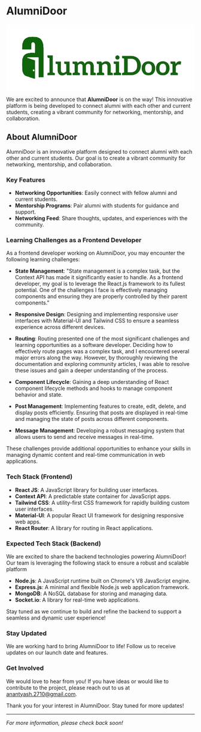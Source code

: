 # AlumniDoor

<div style="background-color: #ffffff; padding: 10px;">
    <img src="AlumniDoor/src/assets/Images/Logo1.png" alt="AlumniDoor Logo">
</div>

We are excited to announce that **AlumniDoor** is on the way! This innovative platform is being developed to connect alumni with each other and current students, creating a vibrant community for networking, mentorship, and collaboration.

## About AlumniDoor

AlumniDoor is an innovative platform designed to connect alumni with each other and current students. Our goal is to create a vibrant community for networking, mentorship, and collaboration.

### Key Features

- **Networking Opportunities**: Easily connect with fellow alumni and current students.
- **Mentorship Programs**: Pair alumni with students for guidance and support.
- **Networking Feed**: Share thoughts, updates, and experiences with the community.

### Learning Challenges as a Frontend Developer

As a frontend developer working on AlumniDoor, you may encounter the following learning challenges:

- **State Management**: "State management is a complex task, but the Context API has made it significantly easier to handle. As a frontend developer, my goal is to leverage the React.js framework to its fullest potential. One of the challenges I face is effectively managing components and ensuring they are properly controlled by their parent components."

- **Responsive Design**: Designing and implementing responsive user interfaces with Material-UI and Tailwind CSS to ensure a seamless experience across different devices.

- **Routing**: Routing presented one of the most significant challenges and learning opportunities as a software developer. Deciding how to effectively route pages was a complex task, and I encountered several major errors along the way. However, by thoroughly reviewing the documentation and exploring community articles, I was able to resolve these issues and gain a deeper understanding of the process.

- **Component Lifecycle**: Gaining a deep understanding of React component lifecycle methods and hooks to manage component behavior and state.

- **Post Management**: Implementing features to create, edit, delete, and display posts efficiently. Ensuring that posts are displayed in real-time and managing the state of posts across different components.

- **Message Management**: Developing a robust messaging system that allows users to send and receive messages in real-time.

These challenges provide additional opportunities to enhance your skills in managing dynamic content and real-time communication in web applications.

### Tech Stack (Frontend)

- **React JS**: A JavaScript library for building user interfaces.
- **Context API**: A predictable state container for JavaScript apps.
- **Tailwind CSS**: A utility-first CSS framework for rapidly building custom user interfaces.
- **Material-UI**: A popular React UI framework for designing responsive web apps.
- **React Router**: A library for routing in React applications.

### Expected Tech Stack (Backend)

We are excited to share the backend technologies powering AlumniDoor! Our team is leveraging the following stack to ensure a robust and scalable platform

- **Node.js**: A JavaScript runtime built on Chrome's V8 JavaScript engine.
- **Express.js**: A minimal and flexible Node.js web application framework.
- **MongoDB**: A NoSQL database for storing and managing data.
- **Socket.io**: A library for real-time web applications.

Stay tuned as we continue to build and refine the backend to support a seamless and dynamic user experience!

### Stay Updated

We are working hard to bring AlumniDoor to life! Follow us to receive updates on our launch date and features.

### Get Involved

We would love to hear from you! If you have ideas or would like to contribute to the project, please reach out to us at [anantyash.2710@gmail.com](mailto:anantyash.2710@gmail.com).

Thank you for your interest in AlumniDoor. Stay tuned for more updates!

---

_For more information, please check back soon!_
